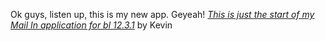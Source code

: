 Ok guys, listen up, this is my new app. Geyeah!
[*This is just the start of my Mail In application for bl 12.3.1*](http://bl1231.als.lbl.gov/) by Kevin
